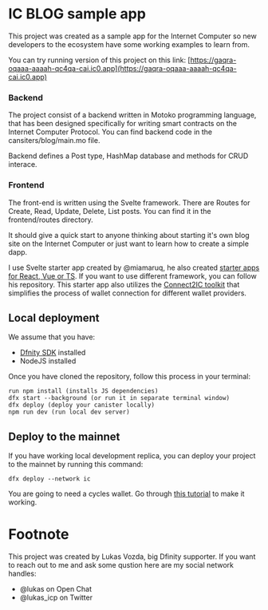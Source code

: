 # IC BLOG sample app
This project was created as a sample app for the Internet Computer so new developers to the ecosystem have some working examples to learn from.

You can try running version of this project on this link: [https://gaqra-oqaaa-aaaah-qc4qa-cai.ic0.app](https://gaqra-oqaaa-aaaah-qc4qa-cai.ic0.app)

### Backend
The project consist of a backend written in Motoko programming language, that has been designed specifically for writing smart contracts on the Internet Computer Protocol. You can find backend code in the cansiters/blog/main.mo file.

Backend defines a Post type, HashMap database and methods for CRUD interace.

### Frontend
The front-end is written using the Svelte framework. There are Routes for Create, Read, Update, Delete, List posts. You can find it in the frontend/routes directory.

It should give a quick start to anyone thinking about starting it's own blog site on the Internet Computer or just want to learn how to create a simple dapp.

I use Svelte starter app created by @miamaruq, he also created [starter apps for React, Vue or TS](https://github.com/MioQuispe/create-ic-app). If you want to use different framework, you can follow his repository. This starter app also utilizes the [Connect2IC toolkit](https://github.com/Connect2IC/connect2ic) that simplifies the process of wallet connection for different wallet providers.

## Local deployment 

We assume that you have:
- [Dfnity SDK](https://internetcomputer.org/docs/current/developer-docs/quickstart/hello10mins) installed
- NodeJS installed

Once you have cloned the repository, follow this process in your terminal:

```
run npm install (installs JS dependencies)
dfx start --background (or run it in separate terminal window)
dfx deploy (deploy your canister locally)
npm run dev (run local dev server)
```

## Deploy to the mainnet

If you have working local development replica, you can deploy your project to the mainnet by running this command:
```
dfx deploy --network ic
```
You are going to need a cycles wallet. Go through [this tutorial](https://internetcomputer.org/docs/current/developer-docs/quickstart/network-quickstart) to make it working.

# Footnote

This project was created by Lukas Vozda, big Dfinity supporter. If you want to reach out to me and ask some qustion here are my social network handles:

- @lukas on Open Chat
- @lukas_icp on Twitter